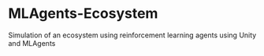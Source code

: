 # MLAgents-Ecosystem
Simulation of an ecosystem using reinforcement learning agents using Unity and MLAgents 
